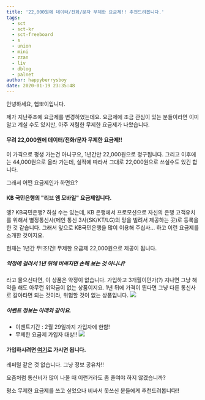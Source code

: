 ```yaml
---
title: '22,000원에 데이터/전화/문자 무제한 요금제!! 추천드려봅니다.'
tags:
  - sct
  - sct-kr
  - sct-freeboard
  - s
  - union
  - mini
  - zzan
  - liv
  - dblog
  - palnet
author: happyberrysboy
date: 2020-01-19 23:35:48
---
```


안녕하세요, 햅뽀이입니다.

제가 지난주초에 요금제를 변경하였는데요. 요금제에 조금 관심이 있는 분들이라면 이미 알고 계실 수도 있지만, 아주 저렴한 무제한 요금제가 나왔습니다. 

#### 무려 22,000원에 데이터/전화/문자 무제한 요금제!!

이 가격으로 평생 가는건 아니구요, 1년간만 22,000원으로 청구됩니다. 그리고 이후에는 44,000원으로 올라 가는데, 실적에 따라서 그대로 22,000원으로 쓰실수도 있긴 합니다.

그래서 어떤 요금제인가 하면요?

#### KB 국민은행의 "리브 엠 모바일" 요금제입니다.
엥? KB국민은행? 하실 수는 있는데, KB 은행에서 프로모션으로 자신의 은행 고객유치를 위해서 별정통신사(메인 통신 3사(SK/KT/LG)의 망을 빌려서 제공하는 곳)로 등록을 한 것 같습니다. 그래서 앞으로 KB국민은행을 많이 이용해 주십사... 하고 이런 요금제를 소개한 것이지요.

현재는 1년간 무!조!건! 무제한 요금제 22,000원으로 제공이 됩니다. 

##### 약정에 걸려서 1년 뒤에 비싸지면 손해 보는 것 아니냐?
라고 물으신다면, 이 상품은 약정이 없습니다. 가입하고 3개월이던가(?) 지나면 그냥 해약을 해도 아무런 위약금이 없는 상품이지요. 1년 뒤에 가격이 뛴다면 그냥 다른 통신사로 갈아타면 되는 것이라, 위험할 것이 없는 상품입니다.
![](https://cdn.steemitimages.com/DQmYFr4vVpnkfqNLixLwdU8V4DC8ZeakGRNLQg4KaPmiNcA/image.png)

##### 이벤트 정보는 아래와 같아요.
- 이벤트기간 : 2월 29일까지 가입자에 한함!
- 무제한 요금제 가입자 대상!!
![](https://cdn.steemitimages.com/DQmWQQJvDD2VdyU36BpTS6uKQsBAPs1P93FH3838S5FC3c9/image.png)


#### 가입하시려면 [여기](https://www.liivm.com/system/main/main)로 가시면 됩니다. 
레퍼럴 같은 것 없습니다. 그냥 정보 공유차!! 

요즘처럼 통신비가 많이 나올 때 이런거라도 좀 줄여야 하지 않겠습니까?

평소 무제한 요금제를 쓰고 싶었으나 비싸서 못쓰신 분들에게 추천드려봅니다!!